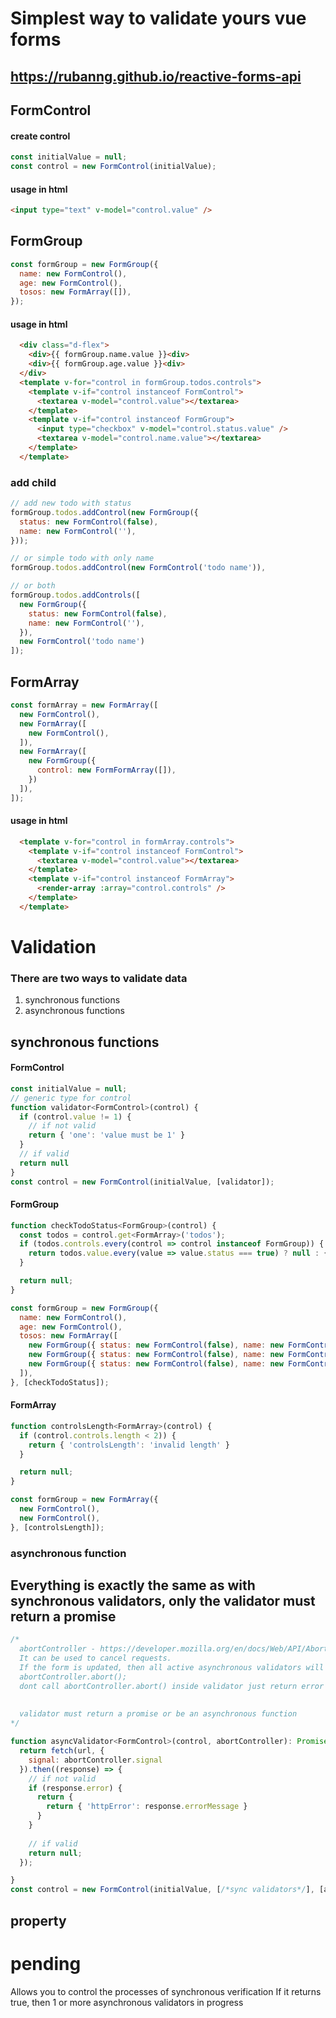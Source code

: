 # Simplest way to validate yours  vue forms

## https://rubanng.github.io/reactive-forms-api

## FormControl

#### create control
```js
const initialValue = null;
const control = new FormControl(initialValue);
```
#### usage in html
```html
<input type="text" v-model="control.value" />
```


## FormGroup
```js
const formGroup = new FormGroup({
  name: new FormControl(),
  age: new FormControl(),
  tosos: new FormArray([]),
});
```
#### usage in html
```html
  <div class="d-flex">
    <div>{{ formGroup.name.value }}<div>
    <div>{{ formGroup.age.value }}<div>
  </div>
  <template v-for="control in formGroup.todos.controls">
    <template v-if="control instanceof FormControl">
      <textarea v-model="control.value"></textarea>
    </template>
    <template v-if="control instanceof FormGroup">
      <input type="checkbox" v-model="control.status.value" />
      <textarea v-model="control.name.value"></textarea>
    </template>
  </template>
```

### add child

```js
// add new todo with status
formGroup.todos.addControl(new FormGroup({
  status: new FormControl(false),
  name: new FormControl(''),
}));

// or simple todo with only name
formGroup.todos.addControl(new FormControl('todo name')),

// or both
formGroup.todos.addControls([
  new FormGroup({
    status: new FormControl(false),
    name: new FormControl(''),
  }),
  new FormControl('todo name')
]);
```

## FormArray
```js
const formArray = new FormArray([
  new FormControl(),
  new FormArray([
    new FormControl(),
  ]),
  new FormArray([
    new FormGroup({
      control: new FormFormArray([]),
    }) 
  ]),
]);
```

#### usage in html
```html
  <template v-for="control in formArray.controls">
    <template v-if="control instanceof FormControl">
      <textarea v-model="control.value"></textarea>
    </template>
    <template v-if="control instanceof FormArray">
      <render-array :array="control.controls" />
    </template>
  </template>
```


# Validation

### There are two ways to validate data
1. synchronous functions
2. asynchronous functions

## synchronous functions

#### FormControl

```js
const initialValue = null;
// generic type for control
function validator<FormControl>(control) {
  if (control.value != 1) {
    // if not valid
    return { 'one': 'value must be 1' }
  }
  // if valid
  return null
}
const control = new FormControl(initialValue, [validator]);
```


#### FormGroup

```js
function checkTodoStatus<FormGroup>(control) {
  const todos = control.get<FormArray>('todos');
  if (todos.controls.every(control => control instanceof FormGroup)) {
    return todos.value.every(value => value.status === true) ? null : { 'errorStatus': 'all must be completed' }
  }

  return null;
}

const formGroup = new FormGroup({
  name: new FormControl(),
  age: new FormControl(),
  tosos: new FormArray([
    new FormGroup({ status: new FormControl(false), name: new FormControl() }),
    new FormGroup({ status: new FormControl(false), name: new FormControl() }),
    new FormGroup({ status: new FormControl(false), name: new FormControl() })
  ]),
}, [checkTodoStatus]);
```

#### FormArray

```js
function controlsLength<FormArray>(control) {
  if (control.controls.length < 2)) {
    return { 'controlsLength': 'invalid length' }
  }

  return null;
}

const formGroup = new FormArray({
  new FormControl(),
  new FormControl(),
}, [controlsLength]);
```



### asynchronous function

## Everything is exactly the same as with synchronous validators, only the validator must return a promise

```js
/*
  abortController - https://developer.mozilla.org/en/docs/Web/API/AbortController.
  It can be used to cancel requests.
  If the form is updated, then all active asynchronous validators will be canceled and the method will be called
  abortController.abort(); 
  dont call abortController.abort() inside validator just return error object or null
  
  
  validator must return a promise or be an asynchronous function
*/

function asyncValidator<FormControl>(control, abortController): Promise<ValidationErrors> {
  return fetch(url, {
    signal: abortController.signal
  }).then((response) => {
    // if not valid
    if (response.error) {
      return {
        return { 'httpError': response.errorMessage }
      }
    }
    
    // if valid
    return null;
  });

}
const control = new FormControl(initialValue, [/*sync validators*/], [asyncValidator]);
```

## property
# pending
Allows you to control the processes of synchronous verification
If it returns true, then 1 or more asynchronous validators in progress